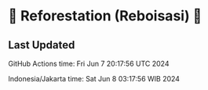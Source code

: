 
# 🌳 Reforestation (Reboisasi) 🌲

## Last Updated

GitHub Actions time: Fri Jun  7 20:17:56 UTC 2024

Indonesia/Jakarta time: Sat Jun  8 03:17:56 WIB 2024
